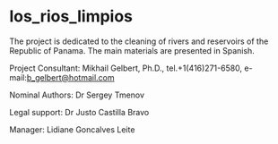 # los_rios_limpios
The project is dedicated to the cleaning of rivers and reservoirs of the Republic of Panama. The main materials are presented in Spanish.

Project Consultant: Mikhail Gelbert, Ph.D., tel.+1(416)271-6580, e-mail:b_gelbert@hotmail.com

Nominal Authors: Dr Sergey Tmenov

Legal support: Dr Justo Castilla Bravo

Manager: Lidiane Goncalves Leite
